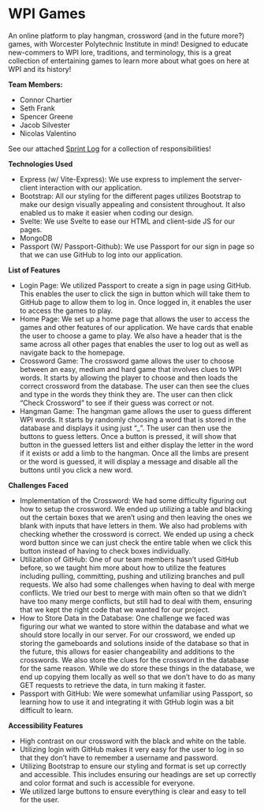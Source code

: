 # WPI Games

An online platform to play hangman, crossword (and in the future more?) games, with Worcester Polytechnic Institute in mind! Designed to educate new-commers to WPI lore, traditions, and terminology, this is a great collection of entertaining games to learn more about what goes on here at WPI and its history!

**Team Members:**

- Connor Chartier
- Seth Frank
- Spencer Greene
- Jacob Silvester
- Nicolas Valentino

See our attached [Sprint Log](https://docs.google.com/document/d/1U8EGgIxi2U0Ok7l_tWpQN8ZBPJ3YaMWEMvKGJfphEgI/edit?usp=sharing) for a collection of responsibilities!

**Technologies Used**

* Express (w/ Vite-Express): We use express to implement the server-client interaction with our application.
* Bootstrap: All our styling for the different pages utilizes Bootstrap to make our design visually appealing and consistent throughout. It also enabled us to make it easier when coding our design.
* Svelte: We use Svelte to ease our HTML and client-side JS for our pages.
* MongoDB
* Passport (W/ Passport-Github): We use Passport for our sign in page so that we can use GitHub to log into our application.

**List of Features**

- Login Page: We utilized Passport to create a sign in page using GitHub. This enables the user to click the sign in button which will take them to GitHub page to allow them to log in. Once logged in, it enables the user to access the games to play.
- Home Page: We set up a home page that allows the user to access the games and other features of our application. We have cards that enable the user to choose a game to play. We also have a header that is the same across all other pages that enables the user to log out as well as navigate back to the homepage.
- Crossword Game: The crossword game allows the user to choose between an easy, medium and hard game that involves clues to WPI words. It starts by allowing the player to choose and then loads the correct crossword from the database. The user can then see the clues and type in the words they think they are. The user can then click “Check Crossword” to see if their guess was correct or not.
- Hangman Game: The hangman game allows the user to guess different WPI words. It starts by randomly choosing a word that is stored in the database and displays it using just “_”. The user can then use the buttons to guess letters. Once a button is pressed, it will show that button in the guessed letters list and either display the letter in the word if it exists or add a limb to the hangman. Once all the limbs are present or the word is guessed, it will display a message and disable all the buttons until you click a new word.

**Challenges Faced**

- Implementation of the Crossword: We had some difficulty figuring out how to setup the crossword. We ended up utilizing a table and blacking out the certain boxes that we aren’t using and then leaving the ones we blank with inputs that have letters in them. We also had problems with checking whether the crossword is correct. We ended up using a check word button since we can just check the entire table when we click this button instead of having to check boxes individually.
- Utilization of GitHub: One of our team members hasn’t used GitHub before, so we taught him more about how to utilize the features including pulling, committing, pushing and utilizing branches and pull requests. We also had some challenges when having to deal with merge conflicts. We tried our best to merge with main often so that we didn’t have too many merge conflicts, but still had to deal with them, ensuring that we kept the right code that we wanted for our project.
- How to Store Data in the Database: One challenge we faced was figuring our what we wanted to store within the database and what we should store locally in our server. For our crossword, we ended up storing the gameboards and solutions inside of the database so that in the future, this allows for easier changeability and additions to the crosswords. We also store the clues for the crossword in the database for the same reason. While we do store these things in the database, we end up copying them locally as well so that we don’t have to do as many GET requests to retrieve the data, in turn making it faster.
- Passport with GitHub: We were somewhat unfamiliar using Passport, so learning how to use it and integrating it with GtHub login was a bit difficult to learn.

**Accessibility Features**

- High contrast on our crossword with the black and white on the table.
- Utilizing login with GitHub makes it very easy for the user to log in so that they don’t have to remember a username and password.
- Utilizing Bootstrap to ensure our styling and format is set up correctly and accessible. This includes ensuring our headings are set up correctly and color format and such is accessible for everyone.
- We utilized large buttons to ensure everything is clear and easy to tell for the user.

